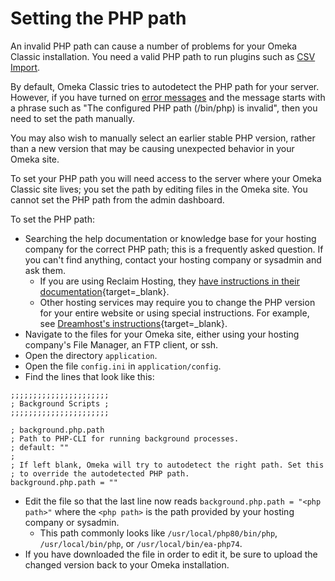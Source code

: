 # Setting the PHP path

An invalid PHP path can cause a number of problems for your Omeka Classic installation. You need a valid PHP path to run plugins such as [CSV Import](../Plugins/CSV_Import.md).

By default, Omeka Classic tries to autodetect the PHP path for your server. However, if you have turned on [error messages](../Troubleshooting/Retrieving_Error_Messages.md) and the message starts with a phrase such as "The configured PHP path (/bin/php) is invalid", then you need to set the path manually. 

You may also wish to manually select an earlier stable PHP version, rather than a new version that may be causing unexpected behavior in your Omeka site.

To set your PHP path you will need access to the server where your Omeka Classic site lives; you set the path by editing files in the Omeka site. You cannot set the PHP path from the admin dashboard.

To set the PHP path:

- Searching the help documentation or knowledge base for your hosting company for the correct PHP path; this is a frequently asked question. If you can't find anything, contact your hosting company or sysadmin and ask them.
	- If you are using Reclaim Hosting, they [have instructions in their documentation](https://community.reclaimhosting.com/t/working-with-omeka-classic/194/2){target=_blank}.
	- Other hosting services may require you to change the PHP version for your entire website or using special instructions. For example, see [Dreamhost's instructions](https://help.dreamhost.com/hc/en-us/articles/214895317-Change-the-PHP-version-of-a-site){target=_blank}.
- Navigate to the files for your Omeka site, either using your hosting company's File Manager, an FTP client, or ssh. 
- Open the directory `application`.
- Open the file `config.ini` in `application/config`.
- Find the lines that look like this: 
```
;;;;;;;;;;;;;;;;;;;;;;
; Background Scripts ;
;;;;;;;;;;;;;;;;;;;;;;

; background.php.path
; Path to PHP-CLI for running background processes.
; default: ""
;
; If left blank, Omeka will try to autodetect the right path. Set this
; to override the autodetected PHP path.
background.php.path = ""
```
- Edit the file so that the last line now reads `background.php.path = "<php path>"` where the `<php path>` is the path provided by your hosting company or sysadmin. 
	- This path commonly looks like `/usr/local/php80/bin/php`, `/usr/local/bin/php`, or `/usr/local/bin/ea-php74`.
- If you have downloaded the file in order to edit it, be sure to upload the changed version back to your Omeka installation.
